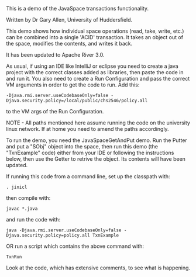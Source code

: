 This is a demo of the JavaSpace transactions functionality.

Written by Dr Gary Allen, University of Huddersfield.


This demo shows how individual space operations (read, take, write, etc.) can be combined into a single 'ACID' transaction.  It takes an object out of the space, modifies the contents, and writes it back.

It has been updated to Apache River 3.0.

As usual, if using an IDE like IntelliJ or eclipse you need to create a java project with the correct classes added as libraries, then paste the code in and run it.
You also need to create a Run Configuration and pass the correct VM arguments in order to get the code to run.  Add this:

    -Djava.rmi.server.useCodebaseOnly=false -Djava.security.policy=/local/public/chs2546/policy.all

to the VM args of the Run Configuration.

NOTE - All paths mentioned here assume running the code on the university linux network.  If at home you need to amend the paths accordingly.

To run the demo, you need the JavaSpaceGetAndPut demo.  Run the Putter and put a "SObj" object into the space, then run this demo (the "TxnExample" code) either from your IDE or following the instructions below, then use the Getter to retrive the object.  Its contents will have been updated.


If running this code from a command line, set up the classpath with:

	. jinicl

then compile with:

	javac *.java

and run the code with:

	java -Djava.rmi.server.useCodebaseOnly=false -Djava.security.policy=policy.all TxnExample

OR run a script which contains the above command with:

	TxnRun





Look at the code, which has extensive comments, to see what is happening.




